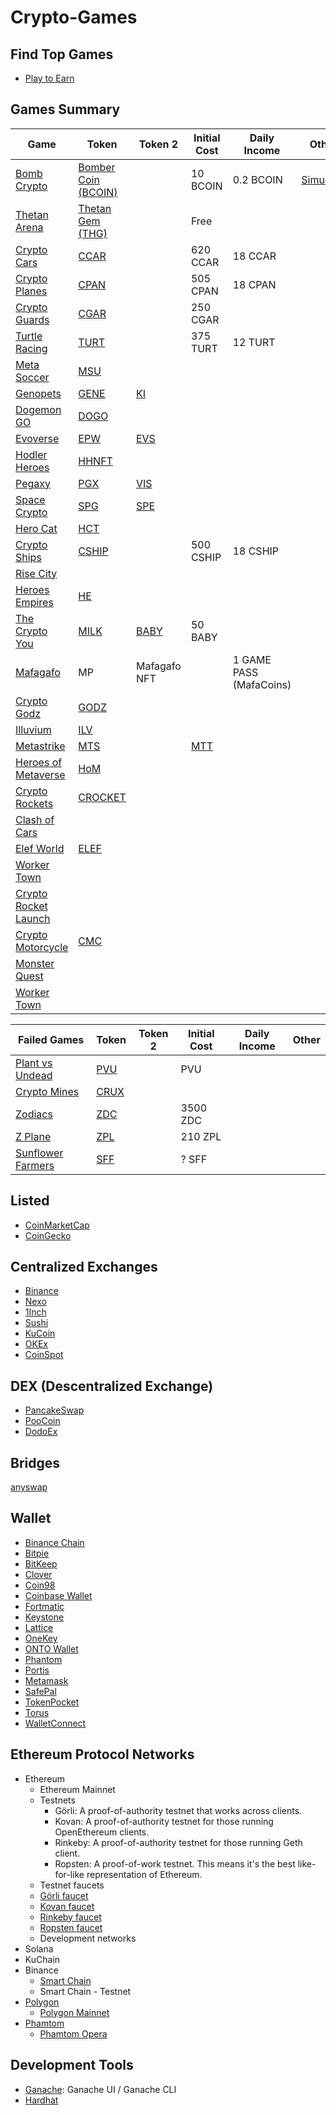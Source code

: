 # Crypto-Games

## Find Top Games
- [Play to Earn](https://playtoearn.net/blockchaingames)

## Games Summary

| Game                                          | Token                                                                                         | Token 2 | Initial Cost | Daily Income | Other                                         |
|-----------------------------------------------|-----------------------------------------------------------------------------------------------|---------|--------------|--------------|-----------------------------------------------|
| [Bomb Crypto](https://bombcrypto.io/)         | [Bomber Coin (BCOIN)](https://bscscan.com/address/0x00e1656e45f18ec6747F5a8496Fd39B50b38396D) |         | 10 BCOIN     | 0.2 BCOIN             | [Simulator](https://bombcryptosimulator.com/) |
| [Thetan Arena](https://thetanarena.com/)      | [Thetan Gem (THG)](https://bscscan.com/address/0x9fd87aefe02441b123c3c32466cd9db4c578618f)    |         | Free         |              |                                               |
| [Crypto Cars](https://cryptocars.me/)         | [CCAR](https://bscscan.com/token/0x50332bdca94673f33401776365b66cc4e81ac81d)                  |         | 620 CCAR     | 18 CCAR      |                                               |
| [Crypto Planes](https://cryptoplanes.me/)     | [CPAN](https://bscscan.com/token/0x04260673729c5f2b9894a467736f3d85f8d34fc8)                  |         | 505 CPAN     | 18 CPAN        |                                               |
| [Crypto Guards](https://cryptoguards.me/)     | [CGAR](https://bscscan.com/token/0x432C7cf1dE2b97a013f1130f199ed9d1363215BA)                  |         | 250 CGAR     |              |                                               |
| [Turtle Racing](https://www.turtleracing.io/)  | [TURT](https://bscscan.com/token/0xE786d5a4b985bfe5E371F8e94413cFb440f6618a)                   |  | 375 TURT             | 12 TURT             |
| [Meta Soccer](https://metasoccer.com/)        | [MSU](https://polygonscan.com/token/0xe8377a076adabb3f9838afb77bee96eac101ffb1)               |         |              |              |                                               |
| [Genopets](https://www.genopets.me/)          | [GENE]()                                                                                      | [KI]()  |              |              |                                               |
| [Dogemon GO](https://dogemongo.com/)          | [DOGO](https://bscscan.com/address/0x9E6B3E35c8f563B45d864f9Ff697A144ad28A371)                |         |              |              |                                               |
| [Evoverse](https://evoverse.app/pt/info/)     | [EPW]()                                                                                       | [EVS]() |              |              |                                               |
| [Hodler Heroes](https://hodlerheroes.org/pt/) | [HHNFT](https://coinmarketcap.com/currencies/hodler-heroes-nft/)                              |         |              |              |                                               |
| [Pegaxy](https://pegaxy.io/)                  | [PGX]()                                                                                       | [VIS]() |              |              |                                               |
| [Space Crypto](https://www.spacecrypto.io/)   | [SPG](https://bscscan.com/token/0x0ecaf010fc192e2d5cbeb4dfb1fee20fbd733aa1)                   | [SPE]() |              |              |
| [Hero Cat](https://www.herocat.io/)   | [HCT](https://bscscan.com/token/0x29A1e54DE0fCE58E1018535d30aF77A9d2D940c4)                   |         |              |              |
| [Crypto Ships](https://cryptoships.club/)     | [CSHIP](https://bscscan.com/token/0x6218079f1a5d50d3a8358093699b9943a662ef7c)                   |         | 500 CSHIP             | 18 CSHIP             |
| [Rise City](https://risecity.io/)             | []()                   |  |              |              |
| [Heroes Empires](https://heroesempires.com/)  | [HE](https://bscscan.com/token/0x20d39a5130f799b95b55a930e5b7ebc589ea9ed8)                   |  |              |              |
| [The Crypto You](https://thecryptoyou.io/home)  | [MILK](https://exchange.babyswap.finance/#/swap?outputCurrency=0xBf37f781473f3b50E82C668352984865eac9853f)                   | [BABY](https://exchange.babyswap.finance/#/swap?outputCurrency=0x53e562b9b7e5e94b81f10e96ee70ad06df3d2657) | 50 BABY             |              |
| [Mafagafo](https://mafagafo.com/)  | MP                   | Mafagafo NFT |              | 1 GAME PASS (MafaCoins)            |
| [Crypto Godz](https://cryptogodz.io/)  | [GODZ](https://bscscan.com/token/0xF0A8EcBCE8caADB7A07d1FcD0f87Ae1Bd688dF43)                   |  |              |              |
| [Illuvium](https://www.illuvium.io/)  | [ILV](https://www.binance.com/en/trade/ILV_USDT)                   |  |              |             |
| [Metastrike](https://metastrike.io/)  | [MTS]()                   |  | [MTT]()             |             |
| [Heroes of Metaverse](https://heroesofmetaverse.io/)  | [HoM]()                   |  |              |             |
| [Crypto Rockets](https://www.cryptorockets.me/)  | [CROCKET](https://bscscan.com/token/0xfb7d68be68f7d01c98472fdfb62ca2e10c6f6ee1)                   |  |              |             |
| [Clash of Cars](https://clashofcars.io/)  | []()                   |  |              |             |
| [Elef World](https://www.elefworld.com/)  | [ELEF](https://bscscan.com/token/0xd4d03e510b382244b2289637b5f7d9067bcaae85)                   |  |              |             |
| [Worker Town](https://worker.town/)  | []()                   |  |              |             |
| [Crypto Rocket Launch](https://cryptorocketlaunch.me/)  | []()                   |  |              |             |
| [Crypto Motorcycle](https://cryptomotorcycle.me/)  | [CMC](https://bscscan.com/token/0x8255e7b6fd3467adf0c092a18ae01879627a9755)                   |  |              |             |
| [Monster Quest](https://monsterquest.io/)  | []()                   |  |              |             |
| [Worker Town](https://worker.town/)  | []()                   |  |              |             |






| Failed Games                                           | Token                                                                                         | Token 2 | Initial Cost | Daily Income | Other                                         |
|-----------------------------------------------|-----------------------------------------------------------------------------------------------|---------|--------------|--------------|-----------------------------------------------|
| [Plant vs Undead](https://plantvsundead.com/)             | [PVU](https://pancakeswap.finance/swap?outputCurrency=0x31471e0791fcdbe82fbf4c44943255e923f1b794)                   |         | PVU     |              |                                               |
| [Crypto Mines](https://cryptomines.app/)             | [CRUX](https://bscscan.com/address/0xe0191fefdd0d2b39b1a2e4e029ccda8a481b7995)                   |         |      |              |                                               |
| [Zodiacs](https://www.zodiacs.me)             | [ZDC](https://bscscan.com/token/0x5649e392a1bac3e21672203589adf8f6c99f8db3)                   |         | 3500 ZDC     |              |                                               |
| [Z Plane](https://www.zplane.me/)             | [ZPL](https://bscscan.com/token/)                   |         | 210 ZPL     |              |                                               |
| [Sunflower Farmers](https://sunflower-farmers.com/)  | [SFF](https://polygonscan.com/token/0xdf9B4b57865B403e08c85568442f95c26b7896b0#balances)                   |  | ? SFF              |             |



## Listed
- [CoinMarketCap](https://coinmarketcap.com/)
- [CoinGecko](https://www.coingecko.com/pt)

## Centralized Exchanges
- [Binance](https://www.binance.com/)
- [Nexo](https://nexo.io/)
- [1Inch](https://app.1inch.io/)
- [Sushi](https://app.sushi.com/)
- [KuCoin](https://trade.kucoin.com/)
- [OKEx](https://www.okex.com/pt-br/)
- [CoinSpot](https://www.coinspot.com.au/)

## DEX (Descentralized Exchange)
- [PancakeSwap](https://pancakeswap.finance/swap)
- [PooCoin](https://poocoin.app/)
- [DodoEx](https://dodoex.io/)

## Bridges
[anyswap](https://bsc.anyswap.exchange/bridge#/router)

## Wallet
- [Binance Chain](https://www.binance.com/en/wallet-direct)
- [Bitpie](https://bitpie.com/)
- [BitKeep](https://bitkeep.org/)
- [Clover](https://clover.finance/)
- [Coin98](https://coin98.com/)
- [Coinbase Wallet](https://www.coinbase.com/)
- [Fortmatic](https://fortmatic.com/)
- [Keystone](https://keyst.one/)
- [Lattice](https://gridplus.io/products/grid-lattice1)
- [OneKey]()
- [ONTO Wallet]()
- [Phantom](https://phantom.app/)
- [Portis]()
- [Metamask](https://metamask.io/)
- [SafePal]()
- [TokenPocket]()
- [Torus]()
- [WalletConnect]()

## Ethereum Protocol Networks

- Ethereum
  - Ethereum Mainnet 
  - Testnets
    - Görli: A proof-of-authority testnet that works across clients.
    - Kovan: A proof-of-authority testnet for those running OpenEthereum clients.
    - Rinkeby: A proof-of-authority testnet for those running Geth client.
    - Ropsten: A proof-of-work testnet. This means it's the best like-for-like representation of Ethereum. 
   - Testnet faucets
    - [Görli faucet](https://faucet.goerli.mudit.blog/)
    - [Kovan faucet](https://faucet.kovan.network/)
    - [Rinkeby faucet](https://faucet.rinkeby.io/)
    - [Ropsten faucet](https://faucet.ropsten.be/)
   - Development networks
- Solana
- KuChain
- Binance
  - [Smart Chain](https://academy.binance.com/pt/articles/connecting-metamask-to-binance-smart-chain)
  - Smart Chain - Testnet
- [Polygon](https://polygon.technology/)
  - [Polygon Mainnet](https://docs.polygon.technology/docs/develop/metamask/config-polygon-on-metamask/)
- [Phamtom](https://docs.fantom.foundation/)
  - [Phamtom Opera](https://docs.fantom.foundation/tutorials/set-up-metamask)

## Development Tools

- [Ganache](https://trufflesuite.com/ganache/): Ganache UI / Ganache CLI
- [Hardhat](https://hardhat.org/)
